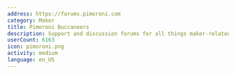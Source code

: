 ```yaml
---
address: https://forums.pimoroni.com
category: Maker
title: Pimoroni Buccaneers
description: Support and discussion forums for all things maker-related
userCount: 6163
icon: pimoroni.png
activity: medium
language: en_US
---
```

